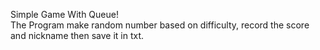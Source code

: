 Simple Game With Queue!<br>
The Program make random number based on difficulty, record the score and nickname then save it in txt.
